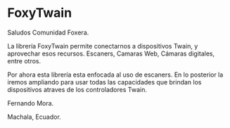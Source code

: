 # FoxyTwain

Saludos Comunidad Foxera.

La librería FoxyTwain permite conectarnos a dispositivos Twain, y aprovechar esos recursos. 
Escaners, Camaras Web, Cámaras digitales, entre otros.

Por ahora esta librería esta enfocada al uso de escaners. 
En lo posterior la iremos ampliando para usar todas las capacidades que brindan los dispositivos 
atraves de los controladores Twain. 

Fernando Mora.

Machala, Ecuador.
